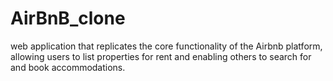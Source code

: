 # AirBnB_clone
web application that replicates the core functionality of the Airbnb platform, allowing users to list properties for rent and enabling others to search for and book accommodations.
